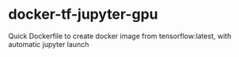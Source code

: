 # docker-tf-jupyter-gpu
Quick Dockerfile to create docker image from tensorflow:latest, with automatic jupyter launch
